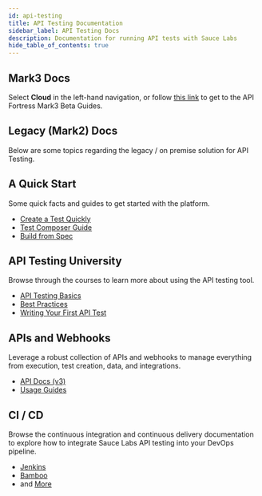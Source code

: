 ```yaml
---
id: api-testing
title: API Testing Documentation
sidebar_label: API Testing Docs
description: Documentation for running API tests with Sauce Labs
hide_table_of_contents: true
---
```


## Mark3 Docs
Select **Cloud** in the left-hand navigation, or follow [this link](/api-testing/mark3/quick-start) to get to the API Fortress Mark3 Beta Guides.

## Legacy (Mark2) Docs
Below are some topics regarding the legacy / on premise solution for API Testing.

<div className="box-wrapper" markdown="1">
  <div className="box box1 card">
    <div className="container">
    <h2>A Quick Start</h2>
    <p>Some quick facts and guides to get started with the platform.</p>
    <ul>
        <li><a href="/api-testing/mark2/quick-start">Create a Test Quickly</a></li>
        <li><a href="/api-testing/mark2/quick-start/composer">Test Composer Guide</a></li>
        <li><a href="/api-testing/mark2/quick-start/build-from-spec">Build from Spec</a></li>
    </ul>
    </div>
  </div>
  <div className="box box2 card">
    <div className="container">
    <h2>API Testing University</h2>
    <p>Browse through the courses to learn more about using the API testing tool.</p>
    <ul>
        <li><a href="https://training.saucelabs.com/codelabs/Module1-APITesting/index.html?index=..%2F..apiTesting#0">API Testing Basics</a></li>
        <li><a href="https://training.saucelabs.com/codelabs/Module2-APITesting/index.html?index=..%2F..apiTesting#0">Best Practices</a></li>
        <li><a href="https://training.saucelabs.com/codelabs/Module3-APITesting/index.html?index=..%2F..apiTesting#0">Writing Your First API Test</a></li>
    </ul>
    </div>
  </div>
  <div className="box box3 card">
    <div className="container">
    <h2>APIs and Webhooks</h2>
    <p>Leverage a robust collection of APIs and webhooks to manage everything from execution, test creation, data, and integrations.</p>
    <ul>
        <li><a href="/api-testing/mark2/api/v3">API Docs (v3)</a></li>
        <li><a href="/api-testing/mark2/api/using-the-api">Usage Guides</a></li>
    </ul>
    </div>
  </div>
  <div className="box box4 card">
    <div class="container">
    <h2>CI / CD</h2>
    <p>Browse the continuous integration and continuous delivery documentation to explore how to integrate Sauce Labs API testing into your DevOps pipeline.</p>
    <ul>
        <li><a href="/api-testing/mark2/ci/jenkins/using-the-api">Jenkins</a></li>
        <li><a href="/api-testing/mark2/ci/connecting-with-bamboo">Bamboo</a></li>
        <li>and <a href="/api-testing/mark2/ci/apif-auto">More</a></li>
    </ul>
    </div>
  </div>
</div>